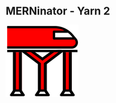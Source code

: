 # MERNinator - Yarn 2

![MERNinator Logo](https://github.com/jcamden/merninator-yarn2/blob/master/packages/client/public/logo192.png)
